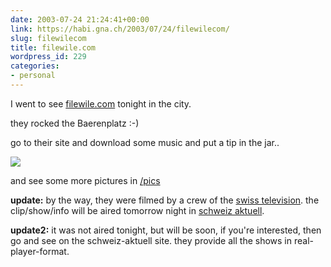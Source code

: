 ```yaml
---
date: 2003-07-24 21:24:41+00:00
link: https://habi.gna.ch/2003/07/24/filewilecom/
slug: filewilecom
title: filewile.com
wordpress_id: 229
categories:
- personal
---
```


I went to see [filewile.com](http://filewile.com) tonight in the city.  

they rocked the Baerenplatz :-)  

go to their site and download some music and put a tip in the jar..
  
  

![](https://habi.gna.ch/blog/images/filewile.com.jpg)



and see some more pictures in [/pics](/pics)



**update:** by the way, they were filmed by a crew of the [swiss television](http://www.sfdrs.ch). the clip/show/info will be aired tomorrow night in [schweiz aktuell](http://www.schweizaktuell.ch).
  
**update2:** it was not aired tonight, but will be soon, if you're interested, then go and see on the schweiz-aktuell site. they provide all the shows in real-player-format.
